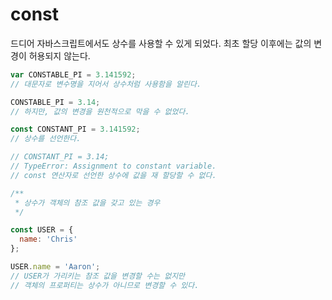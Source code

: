 # const

드디어 자바스크립트에서도 상수를 사용할 수 있게 되었다. 최초 할당 이후에는 값의 변경이 허용되지 않는다.

```JavaScript
var CONSTABLE_PI = 3.141592;
// 대문자로 변수명을 지어서 상수처럼 사용함을 알린다.

CONSTABLE_PI = 3.14;
// 하지만, 값의 변경을 원천적으로 막을 수 없었다.

const CONSTANT_PI = 3.141592;
// 상수를 선언한다.

// CONSTANT_PI = 3.14; 
// TypeError: Assignment to constant variable.
// const 연산자로 선언한 상수에 값을 재 할당할 수 없다.

/**
 * 상수가 객체의 참조 값을 갖고 있는 경우
 */

const USER = {
  name: 'Chris'
};

USER.name = 'Aaron';
// USER가 가리키는 참조 값을 변경할 수는 없지만
// 객체의 프로퍼티는 상수가 아니므로 변경할 수 있다.
```
